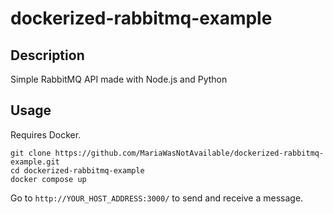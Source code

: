 # dockerized-rabbitmq-example

## Description
Simple RabbitMQ API made with Node.js and Python

## Usage

Requires Docker.

```
git clone https://github.com/MariaWasNotAvailable/dockerized-rabbitmq-example.git
cd dockerized-rabbitmq-example
docker compose up
```

Go to ```http://YOUR_HOST_ADDRESS:3000/``` to send and receive a message.
